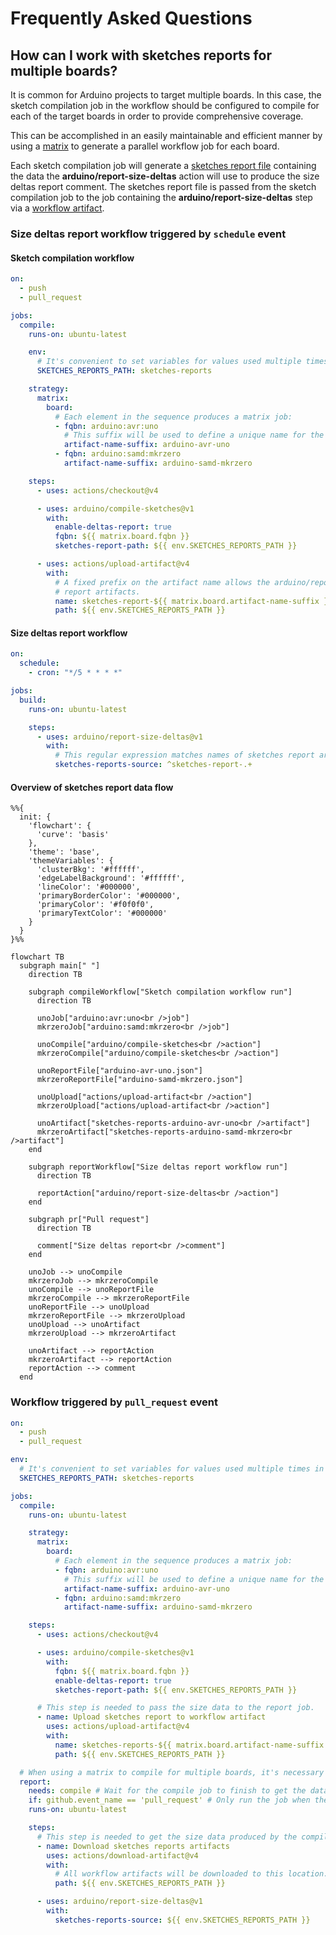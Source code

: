 # Frequently Asked Questions

## How can I work with sketches reports for multiple boards?

It is common for Arduino projects to target multiple boards. In this case, the sketch compilation job in the workflow should be configured to compile for each of the target boards in order to provide comprehensive coverage.

This can be accomplished in an easily maintainable and efficient manner by using a [matrix](https://docs.github.com/actions/using-workflows/workflow-syntax-for-github-actions#jobsjob_idstrategymatrix) to generate a parallel workflow job for each board.

Each sketch compilation job will generate a [sketches report file](https://github.com/arduino/compile-sketches#sketches-report-path) containing the data the **arduino/report-size-deltas** action will use to produce the size deltas report comment. The sketches report file is passed from the sketch compilation job to the job containing the **arduino/report-size-deltas** step via a [workflow artifact](https://docs.github.com/actions/using-workflows/storing-workflow-data-as-artifacts).

### Size deltas report workflow triggered by `schedule` event

#### Sketch compilation workflow

```yaml
on:
  - push
  - pull_request

jobs:
  compile:
    runs-on: ubuntu-latest

    env:
      # It's convenient to set variables for values used multiple times in the workflow.
      SKETCHES_REPORTS_PATH: sketches-reports

    strategy:
      matrix:
        board:
          # Each element in the sequence produces a matrix job:
          - fqbn: arduino:avr:uno
            # This suffix will be used to define a unique name for the sketches report artifact.
            artifact-name-suffix: arduino-avr-uno
          - fqbn: arduino:samd:mkrzero
            artifact-name-suffix: arduino-samd-mkrzero

    steps:
      - uses: actions/checkout@v4

      - uses: arduino/compile-sketches@v1
        with:
          enable-deltas-report: true
          fqbn: ${{ matrix.board.fqbn }}
          sketches-report-path: ${{ env.SKETCHES_REPORTS_PATH }}

      - uses: actions/upload-artifact@v4
        with:
          # A fixed prefix on the artifact name allows the arduino/report-size-deltas action to identify the sketches
          # report artifacts.
          name: sketches-report-${{ matrix.board.artifact-name-suffix }}
          path: ${{ env.SKETCHES_REPORTS_PATH }}
```

#### Size deltas report workflow

```yaml
on:
  schedule:
    - cron: "*/5 * * * *"

jobs:
  build:
    runs-on: ubuntu-latest

    steps:
      - uses: arduino/report-size-deltas@v1
        with:
          # This regular expression matches names of sketches report artifacts produced by sketch compilation workflow.
          sketches-reports-source: ^sketches-report-.+
```

#### Overview of sketches report data flow

```mermaid
%%{
  init: {
    'flowchart': {
      'curve': 'basis'
    },
    'theme': 'base',
    'themeVariables': {
      'clusterBkg': '#ffffff',
      'edgeLabelBackground': '#ffffff',
      'lineColor': '#000000',
      'primaryBorderColor': '#000000',
      'primaryColor': '#f0f0f0',
      'primaryTextColor': '#000000'
    }
  }
}%%

flowchart TB
  subgraph main[" "]
    direction TB

    subgraph compileWorkflow["Sketch compilation workflow run"]
      direction TB

      unoJob["arduino:avr:uno<br />job"]
      mkrzeroJob["arduino:samd:mkrzero<br />job"]

      unoCompile["arduino/compile-sketches<br />action"]
      mkrzeroCompile["arduino/compile-sketches<br />action"]

      unoReportFile["arduino-avr-uno.json"]
      mkrzeroReportFile["arduino-samd-mkrzero.json"]

      unoUpload["actions/upload-artifact<br />action"]
      mkrzeroUpload["actions/upload-artifact<br />action"]

      unoArtifact["sketches-reports-arduino-avr-uno<br />artifact"]
      mkrzeroArtifact["sketches-reports-arduino-samd-mkrzero<br />artifact"]
    end

    subgraph reportWorkflow["Size deltas report workflow run"]
      direction TB

      reportAction["arduino/report-size-deltas<br />action"]
    end

    subgraph pr["Pull request"]
      direction TB

      comment["Size deltas report<br />comment"]
    end

    unoJob --> unoCompile
    mkrzeroJob --> mkrzeroCompile
    unoCompile --> unoReportFile
    mkrzeroCompile --> mkrzeroReportFile
    unoReportFile --> unoUpload
    mkrzeroReportFile --> mkrzeroUpload
    unoUpload --> unoArtifact
    mkrzeroUpload --> mkrzeroArtifact

    unoArtifact --> reportAction
    mkrzeroArtifact --> reportAction
    reportAction --> comment
  end
```

### Workflow triggered by `pull_request` event

```yaml
on:
  - push
  - pull_request

env:
  # It's convenient to set variables for values used multiple times in the workflow.
  SKETCHES_REPORTS_PATH: sketches-reports

jobs:
  compile:
    runs-on: ubuntu-latest

    strategy:
      matrix:
        board:
          # Each element in the sequence produces a matrix job:
          - fqbn: arduino:avr:uno
            # This suffix will be used to define a unique name for the sketches report artifact.
            artifact-name-suffix: arduino-avr-uno
          - fqbn: arduino:samd:mkrzero
            artifact-name-suffix: arduino-samd-mkrzero

    steps:
      - uses: actions/checkout@v4

      - uses: arduino/compile-sketches@v1
        with:
          fqbn: ${{ matrix.board.fqbn }}
          enable-deltas-report: true
          sketches-report-path: ${{ env.SKETCHES_REPORTS_PATH }}

      # This step is needed to pass the size data to the report job.
      - name: Upload sketches report to workflow artifact
        uses: actions/upload-artifact@v4
        with:
          name: sketches-reports-${{ matrix.board.artifact-name-suffix }}
          path: ${{ env.SKETCHES_REPORTS_PATH }}

  # When using a matrix to compile for multiple boards, it's necessary to use a separate job for the deltas report
  report:
    needs: compile # Wait for the compile job to finish to get the data for the report
    if: github.event_name == 'pull_request' # Only run the job when the workflow is triggered by a pull request
    runs-on: ubuntu-latest

    steps:
      # This step is needed to get the size data produced by the compile jobs
      - name: Download sketches reports artifacts
        uses: actions/download-artifact@v4
        with:
          # All workflow artifacts will be downloaded to this location.
          path: ${{ env.SKETCHES_REPORTS_PATH }}

      - uses: arduino/report-size-deltas@v1
        with:
          sketches-reports-source: ${{ env.SKETCHES_REPORTS_PATH }}
```
